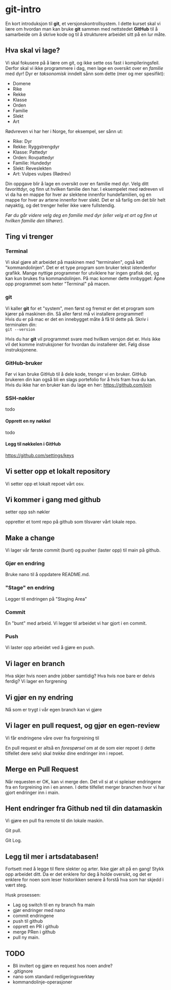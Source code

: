 # git-intro

En kort introduksjon til **git**, et versjonskontrollsystem.
I dette kurset skal vi lære om hvordan man kan bruke **git** sammen med nettstedet **GitHub** til å samarbeide om å skrive kode og til å strukturere arbeidet sitt på en lur måte.

## Hva skal vi lage?

Vi skal fokusere på å lære om git, og ikke sette oss fast i kompileringsfeil. Derfor skal vi ikke programmere i dag, men lage en oversikt over en *familie* med dyr! Dyr er _taksonomisk_ inndelt sånn som dette (mer og mer spesifikt):

* Domene
* Rike
* Rekke
* Klasse
* Orden
* Familie
* Slekt
* Art

Rødvreven vi har her i Norge, for eksempel, ser sånn ut:

* Rike: Dyr
* Rekke: 	Ryggstrengdyr
* Klasse: 	Pattedyr
* Orden: 	Rovpattedyr
* Familie: 	Hundedyr
* Slekt: Reveslekten
* Art: Vulpes vulpes (Rødrev)

Din oppgave blir å lage en oversikt over en familie med dyr. Velg ditt favorittdyr, og finn ut hvilken familie den har. I eksempelet med rødreven vil vi da ha en mappe for hver av slektene innenfor hundefamilien, og en mappe for hver av artene innenfor hver slekt. Det er så farlig om det blir helt nøyaktig, og det trenger heller ikke være fullstendig.  

*Før du går videre velg deg en familie med dyr (eller velg et art og finn ut hvilken familie den tilhører).*

## Ting vi trenger

### Terminal

Vi skal gjøre alt arbeidet på maskinen med "terminalen", også kalt "kommandolinjen". Det er et type program som bruker tekst istendenfor grafikk. Mange nyttige programmer for utviklere har ingen grafisk del, og kan kun brukes fra kommandolinjen. På mac kommer dette innbygget: Åpne opp programmet som heter "Terminal" på macen.

### git 

Vi kaller **git** for et "system", men først og fremst er det et program som kjører på maskinen din. Så aller først må vi installere programmet!  
Hvis du er på mac er det en innebygget måte å få til dette på. Skriv i terminalen din:  
`git --version`
  
Hvis du har **git** vil programmet svare med hvilken versjon det er. Hvis ikke vil det komme instruksjoner for hvordan du installerer det. Følg disse instruksjonene.

### GitHub-bruker

Før vi kan bruke GitHub til å dele kode, trenger vi en bruker. GitHub brukeren din kan også bli en slags portefolio for å hvis fram hva du kan. Hvis du ikke har en bruker kan du lage en her: https://github.com/join 

### SSH-nøkler

todo

#### Opprett en ny nøkkel

todo

#### Legg til nøkkelen i GitHub

https://github.com/settings/keys

## Vi setter opp et lokalt repository

Vi setter opp et lokalt repoet vårt osv.

## Vi kommer i gang med github

setter opp ssh nøkler

oppretter et tomt repo på github som tilsvarer vårt lokale repo.

## Make a change

Vi lager vår første commit (bunt) og pusher (laster opp) til main på github.

### Gjør en endring

Bruke nano til å oppdatere README.md. 

### "Stage" en endring

Legger til endringen på "Staging Area"

### Commit

En "bunt" med arbeid. Vi legger til arbeidet vi har gjort i en commit.

### Push

Vi laster opp arbeidet ved å gjøre en push.

## Vi lager en branch

Hva skjer hvis noen andre jobber samtidig? Hva hvis noe bare er delvis ferdig? Vi lager en forgrening


## Vi gjør en ny endring

Nå som er trygt i vår egen branch kan vi gjøre 

## Vi lager en pull request, og gjør en egen-review

Vi får endringene våre over fra forgreining til

En pull request er altså en *forespørsel* om at de som eier repoet (i dette tilfellet dere selv) skal *trekke* dine endringer inn i repoet. 

## Merge en Pull Request

Når requesten er OK, kan vi merge den. Det vil si at vi spleiser endringene fra en forgreining inn i en annen. I dette tilfellet merger branchen hvor vi har gjort endringer inn i main.

## Hent endringer fra Github ned til din datamaskin

Vi gjøre en pull fra remote til din lokale maskin.

Git pull.

Git Log.

## Legg til mer i artsdatabasen!

Fortsett med å legge til flere slekter og arter. Ikke gjør alt på en gang! Stykk opp arbeidet ditt. Da er det enklere for deg å holde oversikt, og det er enklere for noen som leser historikken senere å forstå hva som har skjedd i vært steg.

Husk prosessen: 
* Lag og switch til en ny branch fra main
* gjør endringer med nano
* commit endringene
* push til github
* opprett en PR i github
* merge PRen i github
* pull ny main.

## TODO

* Bli invitert og gjøre en request hos noen andre?
* .gitignore
* nano som standard redigeringsverktøy
* kommandolinje-operasjoner


